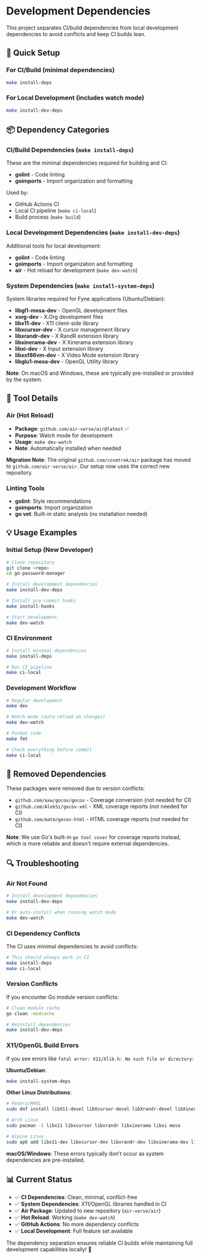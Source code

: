 # Development Dependencies

This project separates CI/build dependencies from local development dependencies to avoid conflicts and keep CI builds lean.

## 🚀 Quick Setup

### **For CI/Build** (minimal dependencies)

```bash
make install-deps
```

### **For Local Development** (includes watch mode)

```bash
make install-dev-deps
```

## 📦 Dependency Categories

### **CI/Build Dependencies** (`make install-deps`)

These are the minimal dependencies required for building and CI:

- **golint** - Code linting
- **goimports** - Import organization and formatting

Used by:

- GitHub Actions CI
- Local CI pipeline (`make ci-local`)
- Build process (`make build`)

### **Local Development Dependencies** (`make install-dev-deps`)

Additional tools for local development:

- **golint** - Code linting
- **goimports** - Import organization and formatting
- **air** - Hot reload for development (`make dev-watch`)

### **System Dependencies** (`make install-system-deps`)

System libraries required for Fyne applications (Ubuntu/Debian):

- **libgl1-mesa-dev** - OpenGL development files
- **xorg-dev** - X.Org development files  
- **libx11-dev** - X11 client-side library
- **libxcursor-dev** - X cursor management library
- **libxrandr-dev** - X RandR extension library
- **libxinerama-dev** - X Xinerama extension library
- **libxi-dev** - X Input extension library
- **libxxf86vm-dev** - X Video Mode extension library
- **libglu1-mesa-dev** - OpenGL Utility library

**Note**: On macOS and Windows, these are typically pre-installed or provided by the system.

## 🔧 Tool Details

### **Air (Hot Reload)**

- **Package**: `github.com/air-verse/air@latest` ✅
- **Purpose**: Watch mode for development
- **Usage**: `make dev-watch`
- **Note**: Automatically installed when needed

**Migration Note**: The original `github.com/cosmtrek/air` package has moved to `github.com/air-verse/air`. Our setup now uses the correct new repository.

### **Linting Tools**

- **golint**: Style recommendations
- **goimports**: Import organization
- **go vet**: Built-in static analysis (no installation needed)

## 💡 Usage Examples

### **Initial Setup (New Developer)**

```bash
# Clone repository
git clone <repo>
cd go-password-manager

# Install development dependencies
make install-dev-deps

# Install pre-commit hooks
make install-hooks

# Start development
make dev-watch
```

### **CI Environment**

```bash
# Install minimal dependencies
make install-deps

# Run CI pipeline
make ci-local
```

### **Development Workflow**

```bash
# Regular development
make dev

# Watch mode (auto-reload on changes)
make dev-watch

# Format code
make fmt

# Check everything before commit
make ci-local
```

## 🚫 Removed Dependencies

These packages were removed due to version conflicts:

- `github.com/axw/gocov/gocov` - Coverage conversion (not needed for CI)
- `github.com/AlekSi/gocov-xml` - XML coverage reports (not needed for CI)
- `github.com/matm/gocov-html` - HTML coverage reports (not needed for CI)

**Note**: We use Go's built-in `go tool cover` for coverage reports instead, which is more reliable and doesn't require external dependencies.

## 🔍 Troubleshooting

### **Air Not Found**

```bash
# Install development dependencies
make install-dev-deps

# Or auto-install when running watch mode
make dev-watch
```

### **CI Dependency Conflicts**

The CI uses minimal dependencies to avoid conflicts:

```bash
# This should always work in CI
make install-deps
make ci-local
```

### **Version Conflicts**

If you encounter Go module version conflicts:

```bash
# Clean module cache
go clean -modcache

# Reinstall dependencies
make install-dev-deps
```

### **X11/OpenGL Build Errors**

If you see errors like `fatal error: X11/Xlib.h: No such file or directory`:

**Ubuntu/Debian**:
```bash
make install-system-deps
```

**Other Linux Distributions**:
```bash
# Fedora/RHEL
sudo dnf install libX11-devel libXcursor-devel libXrandr-devel libXinerama-devel libXi-devel libGL-devel

# Arch Linux  
sudo pacman -S libx11 libxcursor libxrandr libxinerama libxi mesa

# Alpine Linux
sudo apk add libx11-dev libxcursor-dev libxrandr-dev libxinerama-dev libxi-dev mesa-dev
```

**macOS/Windows**: 
These errors typically don't occur as system dependencies are pre-installed.

## 📊 Current Status

- ✅ **CI Dependencies**: Clean, minimal, conflict-free
- ✅ **System Dependencies**: X11/OpenGL libraries handled in CI
- ✅ **Air Package**: Updated to new repository (`air-verse/air`)
- ✅ **Hot Reload**: Working (`make dev-watch`)
- ✅ **GitHub Actions**: No more dependency conflicts
- ✅ **Local Development**: Full feature set available

The dependency separation ensures reliable CI builds while maintaining full development capabilities locally! 🎉
